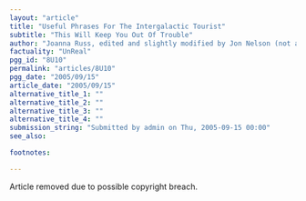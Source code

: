```yaml
---
layout: "article"
title: "Useful Phrases For The Intergalactic Tourist"
subtitle: "This Will Keep You Out Of Trouble"
author: "Joanna Russ, edited and slightly modified by Jon Nelson (not available)"
factuality: "UnReal"
pgg_id: "8U10"
permalink: "articles/8U10"
pgg_date: "2005/09/15"
article_date: "2005/09/15"
alternative_title_1: ""
alternative_title_2: ""
alternative_title_3: ""
alternative_title_4: ""
submission_string: "Submitted by admin on Thu, 2005-09-15 00:00"
see_also:

footnotes: 

---
```

<div>
<p>Article removed due to possible copyright breach. <!--Amazon_CLS_IM_END--></p>
</div>

